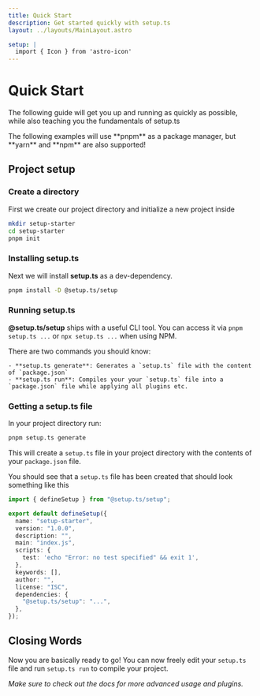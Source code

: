 ```yaml
---
title: Quick Start
description: Get started quickly with setup.ts
layout: ../layouts/MainLayout.astro

setup: |
  import { Icon } from 'astro-icon'
---
```


# Quick Start

The following guide will get you up and running as quickly as possible, while also teaching you the fundamentals of setup.ts

<div class="shadow-lg alert">
  <div>
    <Icon pack="mdi" name="information" size="24" />
    <span>The following examples will use **pnpm** as a package manager, but **yarn** and **npm** are also supported!</span>
  </div>
</div>

## Project setup

### Create a directory

First we create our project directory and initialize a new project inside

```sh
mkdir setup-starter
cd setup-starter
pnpm init
```

### Installing setup.ts

Next we will install **setup.ts** as a dev-dependency.

```sh
pnpm install -D @setup.ts/setup
```

### Running setup.ts

**@setup.ts/setup** ships with a useful CLI tool.
You can access it via `pnpm setup.ts ...` or `npx setup.ts ...` when using NPM.

There are two commands you should know:

    - **setup.ts generate**: Generates a `setup.ts` file with the content of `package.json`
    - **setup.ts run**: Compiles your your `setup.ts` file into a `package.json` file while applying all plugins etc.

### Getting a setup.ts file

In your project directory run:

```sh
pnpm setup.ts generate
```

This will create a `setup.ts` file in your project directory with the contents of your `package.json` file.

You should see that a `setup.ts` file has been created that should look something like this

```ts
import { defineSetup } from "@setup.ts/setup";

export default defineSetup({
  name: "setup-starter",
  version: "1.0.0",
  description: "",
  main: "index.js",
  scripts: {
    test: 'echo "Error: no test specified" && exit 1',
  },
  keywords: [],
  author: "",
  license: "ISC",
  dependencies: {
    "@setup.ts/setup": "...",
  },
});
```

## Closing Words

Now you are basically ready to go! You can now freely edit your `setup.ts` file and run `setup.ts run` to compile your project.

_Make sure to check out the docs for more advanced usage and plugins._
